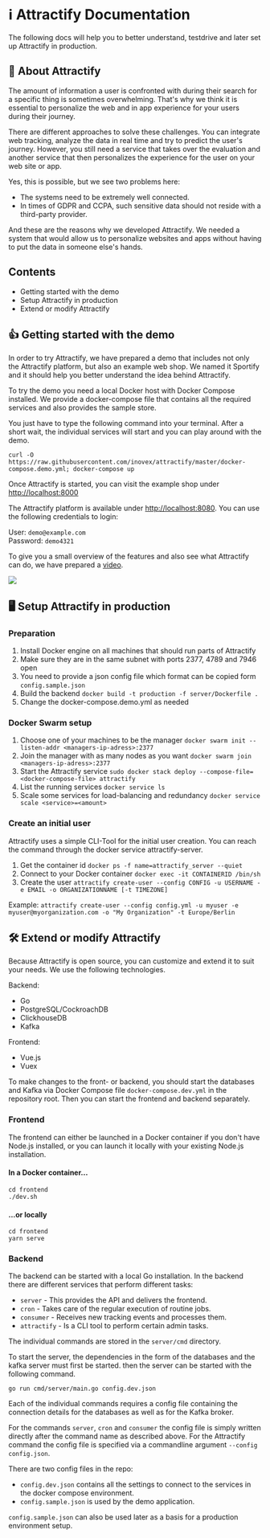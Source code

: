 


# ℹ️ Attractify Documentation

The following docs will help you to better understand, testdrive and later set up Attractify in production.

## 🔎 About Attractify

The amount of information a user is confronted with during their search for a specific thing is sometimes overwhelming. That's why we think it is essential to personalize the web and in app experience for your users during their journey.

There are different approaches to solve these challenges. You can integrate web tracking, analyze the data in real time and try to predict the user's journey. However, you still need a service that takes over the evaluation and another service that then personalizes the experience for the user on your web site or app.

Yes, this is possible, but we see two problems here:

- The systems need to be extremely well connected.
- In times of GDPR and CCPA, such sensitive data should not reside with a third-party provider.

And these are the reasons why we developed Attractify. We needed a system that would allow us to personalize websites and apps without having to put the data in someone else's hands.

## Contents

- Getting started with the demo
- Setup Attractify in production
- Extend or modify Attractify

## 👍 Getting started with the demo

In order to try Attractify, we have prepared a demo that includes not only the Attractify platform, but also an example web shop. We named it Sportify and it should help you better understand the idea behind Attractify.

To try the demo you need a local Docker host with Docker Compose installed. We provide a docker-compose file that contains all the required services and also provides the sample store.

You just have to type the following command into your terminal. After a short wait, the individual services will start and you can play around with the demo.

```
curl -O https://raw.githubusercontent.com/inovex/attractify/master/docker-compose.demo.yml; docker-compose up
```

Once Attractify is started, you can visit the example shop under [http://localhost:8000](http://localhost:8000)

The Attractify platform is available under [http://localhost:8080](http://localhost:8080). You can use the following credentials to login:

User: `demo@example.com`\
Password: `demo4321`

To give you a small overview of the features and also see what Attractify can do, we have prepared a [video](https://www.youtube.com/watch?v=Z0FM4jD6F0U).

[![](https://img.youtube.com/vi/Z0FM4jD6F0U/sddefault.jpg)](https://www.youtube.com/watch?v=Z0FM4jD6F0U)

## 🖥 Setup Attractify in production

### Preparation
1. Install Docker engine on all machines that should run parts of Attractify
2. Make sure they are in the same subnet with ports 2377, 4789 and 7946 open
3. You need to provide a json config file which format can be copied form ```config.sample.json```
4. Build the backend ```docker build -t production -f server/Dockerfile .```
5. Change the docker-compose.demo.yml as needed

### Docker Swarm setup

1. Choose one of your machines to be the manager ```docker swarm init --listen-addr <managers-ip-adress>:2377```
4. Join the manager with as many nodes as you want ```docker swarm join <managers-ip-adress>:2377```
5. Start the Attractify service ```sudo docker stack deploy --compose-file=<docker-compose-file> attractify```
6. List the running services ```docker service ls```
7. Scale some services for load-balancing and redundancy ```docker service scale <service>=<amount>```

### Create an initial user
Attractify uses a simple CLI-Tool for the initial user creation. You can reach the command through the docker service attractify-server.

1. Get the container id  ```docker ps -f name=attractify_server --quiet```
2. Connect to your Docker container ```docker exec -it CONTAINERID /bin/sh```
3. Create the user ```attractify create-user --config CONFIG -u USERNAME -e EMAIL -o ORGANIZATIONNAME [-t TIMEZONE]```

Example: ```attractify create-user --config config.yml -u myuser -e myuser@myorganization.com -o "My Organization" -t Europe/Berlin```

## 🛠 Extend or modify Attractify

Because Attractify is open source, you can customize and extend it to suit your needs. We use the following technologies.

Backend:
- Go
- PostgreSQL/CockroachDB
- ClickhouseDB
- Kafka

Frontend:
- Vue.js
- Vuex

To make changes to the front- or backend, you should start the databases and Kafka via Docker Compose file `docker-compose.dev.yml` in the repository root. Then you can start the frontend and backend separately.

### Frontend

The frontend can either be launched in a Docker container if you don't have Node.js installed, or you can launch it locally with your existing Node.js installation.

#### In a Docker container...

```
cd frontend
./dev.sh
```

#### ...or locally

```
cd frontend
yarn serve
```

### Backend

The backend can be started with a local Go installation. In the backend there are different services that perform different tasks:

- `server` - This provides the API and delivers the frontend.
- `cron` - Takes care of the regular execution of routine jobs.
- `consumer` - Receives new tracking events and processes them.
- `attractify` - Is a CLI tool to perform certain admin tasks.

The individual commands are stored in the `server/cmd` directory.

To start the server, the dependencies in the form of the databases and the kafka server must first be started. then the server can be started with the following command.

```
go run cmd/server/main.go config.dev.json
```

Each of the individual commands requires a config file containing the connection details for the databases as well as for the Kafka broker.

For the commands `server`, `cron` and `consumer` the config file is simply written directly after the command name as described above. For the Attractify command the config file is specified via a commandline argument `--config config.json`.

There are two config files in the repo:

- `config.dev.json` contains all the settings to connect to the services in the docker compose environment.
- `config.sample.json` is used by the demo application.

`config.sample.json` can also be used later as a basis for a production environment setup.

